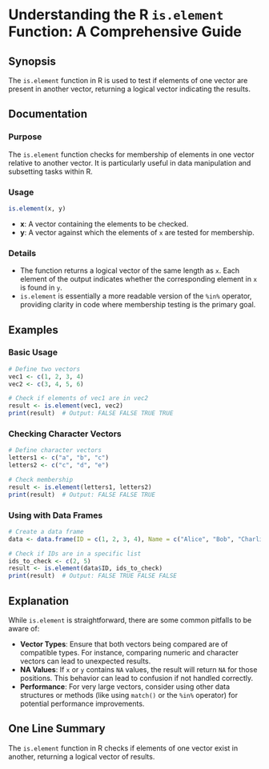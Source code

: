 <!--
Meta Description: # Understanding the R `is.element` Function: A Comprehensive Guide ## Synopsis The `is.element` function in R is used to test if elements of one vecto...
Meta Keywords: element, vector, data, result, false
-->

# Understanding the R `is.element` Function: A Comprehensive Guide

## Synopsis
The `is.element` function in R is used to test if elements of one vector are present in another vector, returning a logical vector indicating the results.

## Documentation
### Purpose
The `is.element` function checks for membership of elements in one vector relative to another vector. It is particularly useful in data manipulation and subsetting tasks within R.

### Usage
```R
is.element(x, y)
```
- **x**: A vector containing the elements to be checked.
- **y**: A vector against which the elements of `x` are tested for membership.

### Details
- The function returns a logical vector of the same length as `x`. Each element of the output indicates whether the corresponding element in `x` is found in `y`.
- `is.element` is essentially a more readable version of the `%in%` operator, providing clarity in code where membership testing is the primary goal.

## Examples
### Basic Usage
```R
# Define two vectors
vec1 <- c(1, 2, 3, 4)
vec2 <- c(3, 4, 5, 6)

# Check if elements of vec1 are in vec2
result <- is.element(vec1, vec2)
print(result)  # Output: FALSE FALSE TRUE TRUE
```

### Checking Character Vectors
```R
# Define character vectors
letters1 <- c("a", "b", "c")
letters2 <- c("c", "d", "e")

# Check membership
result <- is.element(letters1, letters2)
print(result)  # Output: FALSE FALSE TRUE
```

### Using with Data Frames
```R
# Create a data frame
data <- data.frame(ID = c(1, 2, 3, 4), Name = c("Alice", "Bob", "Charlie", "David"))

# Check if IDs are in a specific list
ids_to_check <- c(2, 5)
result <- is.element(data$ID, ids_to_check)
print(result)  # Output: FALSE TRUE FALSE FALSE
```

## Explanation
While `is.element` is straightforward, there are some common pitfalls to be aware of:
- **Vector Types**: Ensure that both vectors being compared are of compatible types. For instance, comparing numeric and character vectors can lead to unexpected results.
- **NA Values**: If `x` or `y` contains `NA` values, the result will return `NA` for those positions. This behavior can lead to confusion if not handled correctly.
- **Performance**: For very large vectors, consider using other data structures or methods (like using `match()` or the `%in%` operator) for potential performance improvements.

## One Line Summary
The `is.element` function in R checks if elements of one vector exist in another, returning a logical vector of results.